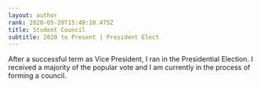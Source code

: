 ```yaml
---
layout: author
rank: 2020-05-20T15:49:10.475Z
title: Student Council
subtitle: 2020 to Present | President Elect
---
```

After a successful term as Vice President, I ran in the Presidential Election. I received a majority of the popular vote and I am currently in the process of forming a council.